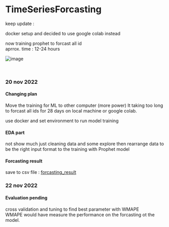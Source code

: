 # TimeSeriesForcasting

keep update : 

docker setup and decided to use google colab instead  

now training prophet to forcast all id  
aprrox. time : 12-24 hours  

![image](https://user-images.githubusercontent.com/26840831/202096283-c07d4dbd-9e8e-4408-948a-a99329fea454.png)

<br>

### 20 nov 2022  

#### Changing plan  

Move the training for ML to other computer (more power)
It taking too long to forcast all ids for 28 days on local machine or google colab.

use docker and set environment to run model training  
#### EDA part  
not show much just cleaning data and some explore then rearrange data to be the right input format to the training with Prophet model 

#### Forcasting result 
save to csv file : [forcasting_result](forcast_allids_df.csv)

### 22 nov 2022
#### Evaluation  pending 
cross validation and tuning to find best parameter with WMAPE  
WMAPE would have measure the performance on the forcasting ot the model.


